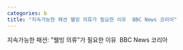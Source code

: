 ```yaml
---
categories: b
title: "지속가능한 패션 웰빙 의류가 필요한 이유  BBC News 코리아"
---
```

지속가능한 패션: "웰빙 의류"가 필요한 이유&nbsp;&nbsp;BBC News 코리아